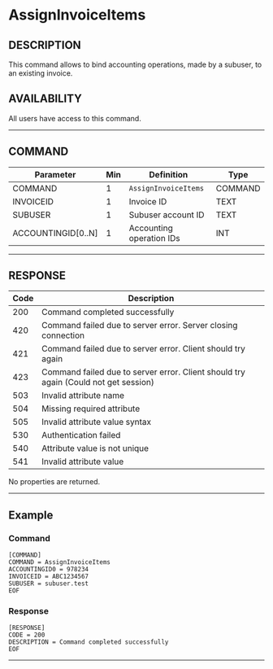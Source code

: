 # AssignInvoiceItems

## DESCRIPTION
This command allows to bind accounting operations, made by a subuser, to an existing invoice.

## AVAILABILITY
All users have access to this command.

----
## COMMAND

Parameter | Min | Definition | Type
---- | ---- | ---- | ----
COMMAND | 1 | `AssignInvoiceItems` | COMMAND
INVOICEID | 1 | Invoice ID | TEXT
SUBUSER | 1 | Subuser account ID | TEXT
ACCOUNTINGID[0..N] | 1 | Accounting operation IDs | INT

----
## RESPONSE

Code | Description
---- | ----
200 | Command completed successfully
420 | Command failed due to server error. Server closing connection
421 | Command failed due to server error. Client should try again
423 | Command failed due to server error. Client should try again (Could not get session)
503 | Invalid attribute name
504 | Missing required attribute
505 | Invalid attribute value syntax
530 | Authentication failed
540 | Attribute value is not unique
541 | Invalid attribute value

No properties are returned.

----
## Example

### Command

```
[COMMAND]
COMMAND = AssignInvoiceItems
ACCOUNTINGID0 = 978234
INVOICEID = ABC1234567
SUBUSER = subuser.test
EOF
```
### Response

```
[RESPONSE]
CODE = 200
DESCRIPTION = Command completed successfully
EOF
```

----
